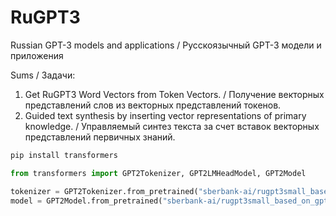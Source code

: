 # RuGPT3
Russian GPT-3 models and applications / Русскоязычный GPT-3 модели и приложения

Sums / Задачи:
1. Get RuGPT3 Word Vectors from Token Vectors. / Получение векторных представлений слов из векторных представлений токенов.
2. Guided text synthesis by inserting vector representations of primary knowledge. / Управляемый синтез текста за счет вставок векторных представлений первичных знаний.

```bash
pip install transformers
```
```python
from transformers import GPT2Tokenizer, GPT2LMHeadModel, GPT2Model

tokenizer = GPT2Tokenizer.from_pretrained("sberbank-ai/rugpt3small_based_on_gpt2")
model = GPT2Model.from_pretrained("sberbank-ai/rugpt3small_based_on_gpt2")
```


